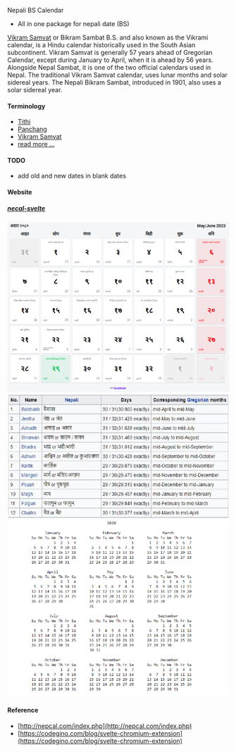 Nepali BS Calendar
- All in one package for nepali date (BS)


[Vikram Samvat](https://en.wikipedia.org/wiki/Vikram_Samvat) or Bikram Sambat B.S. and also known as the Vikrami calendar, is a Hindu calendar historically used in the South Asian subcontinent. Vikram Samvat is generally 57 years ahead of Gregorian Calendar, except during January to April, when it is ahead by 56 years. Alongside Nepal Sambat, it is one of the two official calendars used in Nepal. The traditional Vikram Samvat calendar, uses lunar months and solar sidereal years. The Nepali Bikram Sambat, introduced in 1901, also uses a solar sidereal year.

#### Terminology
- [Tithi](https://en.wikipedia.org/wiki/Tithi)
- [Panchang](https://en.wikipedia.org/wiki/Panchangam)
- [Vikram Samvat](https://en.wikipedia.org/wiki/Vikram_Samvat)
- [read more ...](./docs/README.md)

#### TODO
- add old and new dates in blank dates

#### Website
##### [necal-svelte](./example/necal-svelte/)
![nepali calculator image](./images/1.png "nepali calculator image")
![](./images/2.webp)
![](./images/3.png)

#### Reference
- [http://nepcal.com/index.php](http://nepcal.com/index.php)
- [https://codegino.com/blog/svelte-chromium-extension](https://codegino.com/blog/svelte-chromium-extension)